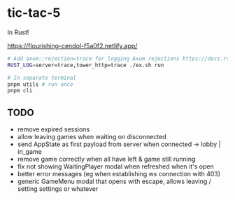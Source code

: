 # tic-tac-5

In Rust!

https://flourishing-cendol-f5a0f2.netlify.app/

```sh
# Add axum::rejection=trace for logging Axum rejections https://docs.rs/axum/latest/axum/extract/index.html#logging-rejections
RUST_LOG=server=trace,tower_http=trace ./ex.sh run

# In separate terminal
pnpm utils # run once
pnpm cli
```

## TODO

- remove expired sessions
- allow leaving games when waiting on disconnected
- send AppState as first payload from server when connected -> lobby | in_game
- remove game correctly when all have left & game still running
- fix not showing WaitingPlayer modal when refreshed when it's open
- better error messages (eg when establishing ws connection with 403)
- generic GameMenu modal that opens with escape, allows leaving / setting settings or whatever
